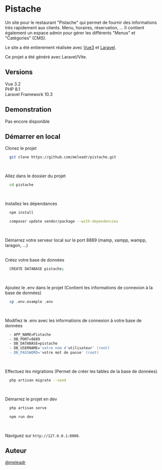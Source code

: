 # Pistache

Un site pour le restaurant "Pistache" qui permet de fournir des informations très rapidement aux clients. Menu, horaires, réservation, ...
Il contient également un espace admin pour gérer les différents "Menus" et "Catégories" (CMS).

Le site a été entierement réalisée avec [Vue3](https://vuejs.org/ "Framework Vue3") et [Laravel](https://laravel.com/ "Framework PHP Laravel").

Ce projet a été généré avec Laravel/Vite.

## Versions

Vue 3.2  
PHP 8.1  
Laravel Framework 10.3

## Demonstration

Pas encore disponible

## Démarrer en local

Clonez le projet

```bash
  git clone https://github.com/meleadr/pistache.git
```

<br />

Allez dans le dossier du projet

```bash
  cd pistache
```

<br />

Installez les dépendances

```bash
  npm install
```

```bash
  composer update vendor/package --with-dependencies
```

<br />

Démarrez votre serveur local sur le port 8889 (mamp, xampp, wampp, laragon, ...)
<br />
<br />

Créez votre base de données

```bash
  CREATE DATABASE pistache;
```

<br />

Ajoutez le .env dans le projet (Contient les informations de connexion à la base de données)

```bash
  cp .env.example .env
```

<br />

Modifiez le .env avec les informations de connexion à votre base de données

```bash
  - APP_NAME=Pistache
  - DB_PORT=8889
  - DB_DATABASE=pistache
  - DB_USERNAME='votre nom d'utilisateur' (root)
  - DB_PASSWORD='votre mot de passe' (root)
```

<br />

Effectuez les migrations (Permet de créer les tables de la base de données)

```bash
  php artisan migrate --seed
```

<br />

Démarrez le projet en dev

```bash
  php artisan serve
```

```bash
  npm run dev
```

<br />

Naviguez sur `http://127.0.0.1:8000`.

## Auteur

[@meleadr](https://www.github.com/meleadr)

